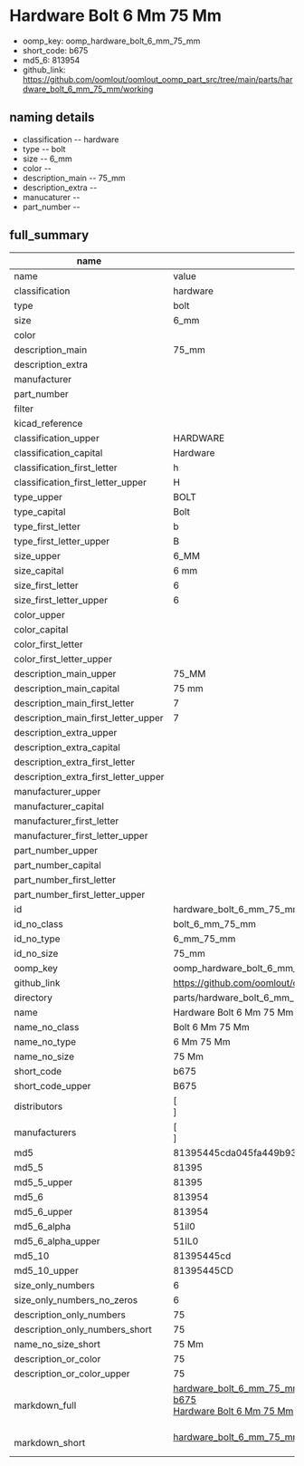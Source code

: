 # Hardware Bolt 6 Mm 75 Mm

  
* oomp_key: oomp_hardware_bolt_6_mm_75_mm 
* short_code: b675
* md5_6: 813954  
* github_link: https://github.com/oomlout/oomlout_oomp_part_src/tree/main/parts/hardware_bolt_6_mm_75_mm/working  
## naming details
* classification -- hardware
* type -- bolt
* size -- 6_mm
* color -- 
* description_main -- 75_mm
* description_extra -- 
* manucaturer -- 
* part_number -- 





## full_summary
| name | value | 
| --- | --- | 
| name | value | 
| classification | hardware | 
| type | bolt | 
| size | 6_mm | 
| color |  | 
| description_main | 75_mm | 
| description_extra |  | 
| manufacturer |  | 
| part_number |  | 
| filter |  | 
| kicad_reference |  | 
| classification_upper | HARDWARE | 
| classification_capital | Hardware | 
| classification_first_letter | h | 
| classification_first_letter_upper | H | 
| type_upper | BOLT | 
| type_capital | Bolt | 
| type_first_letter | b | 
| type_first_letter_upper | B | 
| size_upper | 6_MM | 
| size_capital | 6 mm | 
| size_first_letter | 6 | 
| size_first_letter_upper | 6 | 
| color_upper |  | 
| color_capital |  | 
| color_first_letter |  | 
| color_first_letter_upper |  | 
| description_main_upper | 75_MM | 
| description_main_capital | 75 mm | 
| description_main_first_letter | 7 | 
| description_main_first_letter_upper | 7 | 
| description_extra_upper |  | 
| description_extra_capital |  | 
| description_extra_first_letter |  | 
| description_extra_first_letter_upper |  | 
| manufacturer_upper |  | 
| manufacturer_capital |  | 
| manufacturer_first_letter |  | 
| manufacturer_first_letter_upper |  | 
| part_number_upper |  | 
| part_number_capital |  | 
| part_number_first_letter |  | 
| part_number_first_letter_upper |  | 
| id | hardware_bolt_6_mm_75_mm | 
| id_no_class | bolt_6_mm_75_mm | 
| id_no_type | 6_mm_75_mm | 
| id_no_size | 75_mm | 
| oomp_key | oomp_hardware_bolt_6_mm_75_mm | 
| github_link | https://github.com/oomlout/oomlout_oomp_part_src/tree/main/parts/hardware_bolt_6_mm_75_mm/working | 
| directory | parts/hardware_bolt_6_mm_75_mm | 
| name | Hardware Bolt 6 Mm 75 Mm | 
| name_no_class | Bolt 6 Mm 75 Mm | 
| name_no_type | 6 Mm 75 Mm | 
| name_no_size | 75 Mm | 
| short_code | b675 | 
| short_code_upper | B675 | 
| distributors | [<br>] | 
| manufacturers | [<br>] | 
| md5 | 81395445cda045fa449b93c99e9d550e | 
| md5_5 | 81395 | 
| md5_5_upper | 81395 | 
| md5_6 | 813954 | 
| md5_6_upper | 813954 | 
| md5_6_alpha | 51il0 | 
| md5_6_alpha_upper | 51IL0 | 
| md5_10 | 81395445cd | 
| md5_10_upper | 81395445CD | 
| size_only_numbers | 6 | 
| size_only_numbers_no_zeros | 6 | 
| description_only_numbers | 75 | 
| description_only_numbers_short | 75 | 
| name_no_size_short | 75 Mm | 
| description_or_color | 75 | 
| description_or_color_upper | 75 | 
| markdown_full | [hardware_bolt_6_mm_75_mm](https://github.com/oomlout/oomlout_oomp_part_src/tree/main/parts/hardware_bolt_6_mm_75_mm/working)<br>[b675](https://github.com/oomlout/oomlout_oomp_part_src/tree/main/parts/hardware_bolt_6_mm_75_mm/working)<br>[Hardware Bolt 6 Mm 75 Mm](https://github.com/oomlout/oomlout_oomp_part_src/tree/main/parts/hardware_bolt_6_mm_75_mm/working)<br><br> | 
| markdown_short | [hardware_bolt_6_mm_75_mm](https://github.com/oomlout/oomlout_oomp_part_src/tree/main/parts/hardware_bolt_6_mm_75_mm/working)<br><br> | 
